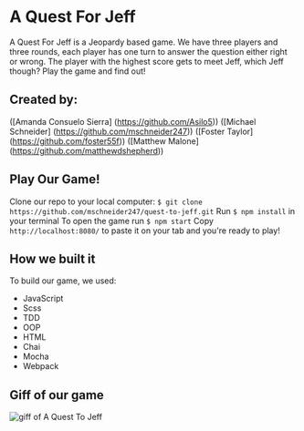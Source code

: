 # A Quest For Jeff

A Quest For Jeff is a Jeopardy based game. We have three players and three rounds, each player has one turn to answer the question either right or wrong. The player with the highest score gets to meet Jeff, which Jeff though? Play the game and find out!

## Created by:

([Amanda Consuelo Sierra] (https://github.com/Asilo5))
([Michael Schneider] (https://github.com/mschneider247))
([Foster Taylor] (https://github.com/foster55f)) 
([Matthew Malone] (https://github.com/matthewdshepherd))

## Play Our Game!

Clone our repo to your local computer:
``` $ git clone https://github.com/mschneider247/quest-to-jeff.git ```
Run ``` $ npm install ``` in your terminal
To open the game run ``` $ npm start ```
Copy ``` http://localhost:8080/ ``` to paste it on your tab and you're ready to play!

## How we built it

To build our game, we used:
  - JavaScript
  - Scss
  - TDD
  - OOP
  - HTML
  - Chai
  - Mocha
  - Webpack
  
## Giff of our game

![giff of A Quest To Jeff]()

